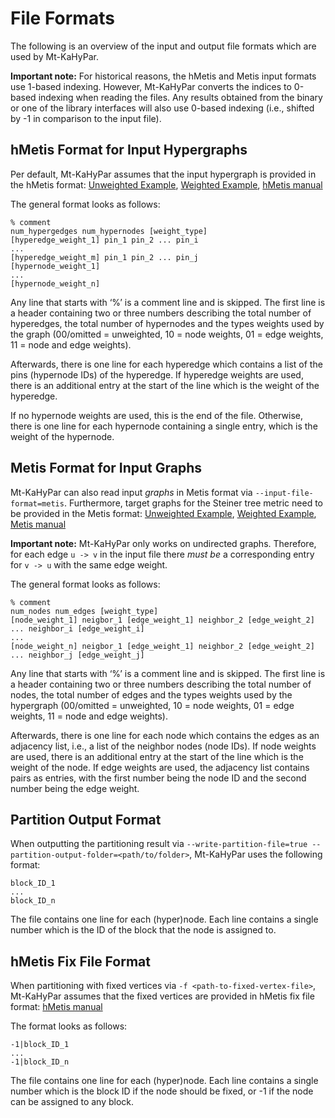 # File Formats

The following is an overview of the input and output file formats which are used by Mt-KaHyPar.

**Important note:** For historical reasons, the hMetis and Metis input formats use 1-based indexing.
However, Mt-KaHyPar converts the indices to 0-based indexing when reading the files.
Any results obtained from the binary or one of the library interfaces will also use 0-based indexing (i.e., shifted by -1 in comparison to the input file).

## hMetis Format for Input Hypergraphs

Per default, Mt-KaHyPar assumes that the input hypergraph is provided in the hMetis format:
[Unweighted Example](tests/instances/unweighted_hypergraph.hgr), [Weighted Example](tests/instances/hypergraph_with_node_and_edge_weights.hgr), [hMetis manual](https://karypis.github.io/glaros/files/sw/hmetis/manual.pdf)

The general format looks as follows:

```
% comment
num_hypergedges num_hypernodes [weight_type]
[hyperedge_weight_1] pin_1 pin_2 ... pin_i
...
[hyperedge_weight_m] pin_1 pin_2 ... pin_j
[hypernode_weight_1]
...
[hypernode_weight_n]
```

Any line that starts with ‘%’ is a comment line and is skipped.
The first line is a header containing two or three numbers describing the total number of hyperedges, the total number of hypernodes and the types weights used by the graph
(00/omitted = unweighted, 10 = node weights, 01 = edge weights, 11 = node and edge weights).

Afterwards, there is one line for each hyperedge which contains a list of the pins (hypernode IDs) of the hyperedge.
If hyperedge weights are used, there is an additional entry at the start of the line which is the weight of the hyperedge.

If no hypernode weights are used, this is the end of the file.
Otherwise, there is one line for each hypernode containing a single entry, which is the weight of the hypernode.

## Metis Format for Input Graphs

Mt-KaHyPar can also read input *graphs* in Metis format via `--input-file-format=metis`.
Furthermore, target graphs for the Steiner tree metric need to be provided in the Metis format:
[Unweighted Example](tests/instances/unweighted_graph.graph), [Weighted Example](tests/instances/graph_with_node_and_edge_weights.graph), [Metis manual](https://karypis.github.io/glaros/files/sw/metis/manual.pdf)

**Important note:** Mt-KaHyPar only works on undirected graphs. Therefore, for each edge `u -> v` in the input file there *must be* a corresponding entry for `v -> u` with the same edge weight.

The general format looks as follows:

```
% comment
num_nodes num_edges [weight_type]
[node_weight_1] neigbor_1 [edge_weight_1] neighbor_2 [edge_weight_2] ... neighbor_i [edge_weight_i]
...
[node_weight_n] neigbor_1 [edge_weight_1] neighbor_2 [edge_weight_2] ... neighbor_j [edge_weight_j]
```

Any line that starts with ‘%’ is a comment line and is skipped.
The first line is a header containing two or three numbers describing the total number of nodes, the total number of edges and the types weights used by the hypergraph
(00/omitted = unweighted, 10 = node weights, 01 = edge weights, 11 = node and edge weights).

Afterwards, there is one line for each node which contains the edges as an adjacency list, i.e., a list of the neighbor nodes (node IDs).
If node weights are used, there is an additional entry at the start of the line which is the weight of the node.
If edge weights are used, the adjacency list contains pairs as entries, with the first number being the node ID and the second number being the edge weight.

## Partition Output Format

When outputting the partitioning result via `--write-partition-file=true --partition-output-folder=<path/to/folder>`, Mt-KaHyPar uses the following format:

```
block_ID_1
...
block_ID_n
```

The file contains one line for each (hyper)node.
Each line contains a single number which is the ID of the block that the node is assigned to.

## hMetis Fix File Format

When partitioning with fixed vertices via `-f <path-to-fixed-vertex-file>`, Mt-KaHyPar assumes that the fixed vertices are provided in hMetis fix file format:
[hMetis manual](https://karypis.github.io/glaros/files/sw/hmetis/manual.pdf)

The format looks as follows:

```
-1|block_ID_1
...
-1|block_ID_n
```

The file contains one line for each (hyper)node.
Each line contains a single number which is the block ID if the node should be fixed, or -1 if the node can be assigned to any block.
